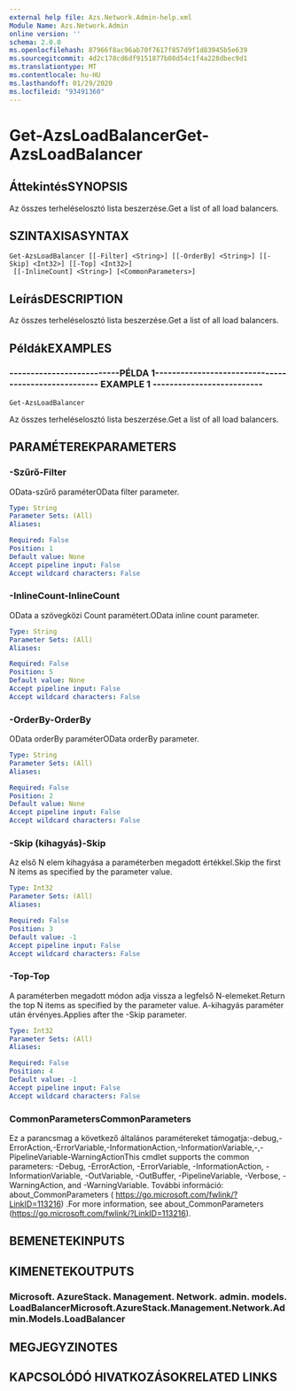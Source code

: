 ```yaml
---
external help file: Azs.Network.Admin-help.xml
Module Name: Azs.Network.Admin
online version: ''
schema: 2.0.0
ms.openlocfilehash: 87966f8ac96ab70f7617f857d9f1d83945b5e639
ms.sourcegitcommit: 4d2c178cd6df9151877b08d54c1f4a228dbec9d1
ms.translationtype: MT
ms.contentlocale: hu-HU
ms.lasthandoff: 01/29/2020
ms.locfileid: "93491360"
---
```

# <span data-ttu-id="3d358-101">Get-AzsLoadBalancer</span><span class="sxs-lookup"><span data-stu-id="3d358-101">Get-AzsLoadBalancer</span></span>

## <span data-ttu-id="3d358-102">Áttekintés</span><span class="sxs-lookup"><span data-stu-id="3d358-102">SYNOPSIS</span></span>
<span data-ttu-id="3d358-103">Az összes terheléselosztó lista beszerzése.</span><span class="sxs-lookup"><span data-stu-id="3d358-103">Get a list of all load balancers.</span></span>

## <span data-ttu-id="3d358-104">SZINTAXISA</span><span class="sxs-lookup"><span data-stu-id="3d358-104">SYNTAX</span></span>

```
Get-AzsLoadBalancer [[-Filter] <String>] [[-OrderBy] <String>] [[-Skip] <Int32>] [[-Top] <Int32>]
 [[-InlineCount] <String>] [<CommonParameters>]
```

## <span data-ttu-id="3d358-105">Leírás</span><span class="sxs-lookup"><span data-stu-id="3d358-105">DESCRIPTION</span></span>
<span data-ttu-id="3d358-106">Az összes terheléselosztó lista beszerzése.</span><span class="sxs-lookup"><span data-stu-id="3d358-106">Get a list of all load balancers.</span></span>

## <span data-ttu-id="3d358-107">Példák</span><span class="sxs-lookup"><span data-stu-id="3d358-107">EXAMPLES</span></span>

### <span data-ttu-id="3d358-108">--------------------------PÉLDA 1--------------------------</span><span class="sxs-lookup"><span data-stu-id="3d358-108">-------------------------- EXAMPLE 1 --------------------------</span></span>
```
Get-AzsLoadBalancer
```

<span data-ttu-id="3d358-109">Az összes terheléselosztó lista beszerzése.</span><span class="sxs-lookup"><span data-stu-id="3d358-109">Get a list of all load balancers.</span></span>

## <span data-ttu-id="3d358-110">PARAMÉTEREK</span><span class="sxs-lookup"><span data-stu-id="3d358-110">PARAMETERS</span></span>

### <span data-ttu-id="3d358-111">-Szűrő</span><span class="sxs-lookup"><span data-stu-id="3d358-111">-Filter</span></span>
<span data-ttu-id="3d358-112">OData-szűrő paraméter</span><span class="sxs-lookup"><span data-stu-id="3d358-112">OData filter parameter.</span></span>

```yaml
Type: String
Parameter Sets: (All)
Aliases: 

Required: False
Position: 1
Default value: None
Accept pipeline input: False
Accept wildcard characters: False
```

### <span data-ttu-id="3d358-113">-InlineCount</span><span class="sxs-lookup"><span data-stu-id="3d358-113">-InlineCount</span></span>
<span data-ttu-id="3d358-114">OData a szövegközi Count paramétert.</span><span class="sxs-lookup"><span data-stu-id="3d358-114">OData inline count parameter.</span></span>

```yaml
Type: String
Parameter Sets: (All)
Aliases: 

Required: False
Position: 5
Default value: None
Accept pipeline input: False
Accept wildcard characters: False
```

### <span data-ttu-id="3d358-115">-OrderBy</span><span class="sxs-lookup"><span data-stu-id="3d358-115">-OrderBy</span></span>
<span data-ttu-id="3d358-116">OData orderBy paraméter</span><span class="sxs-lookup"><span data-stu-id="3d358-116">OData orderBy parameter.</span></span>

```yaml
Type: String
Parameter Sets: (All)
Aliases: 

Required: False
Position: 2
Default value: None
Accept pipeline input: False
Accept wildcard characters: False
```

### <span data-ttu-id="3d358-117">-Skip (kihagyás)</span><span class="sxs-lookup"><span data-stu-id="3d358-117">-Skip</span></span>
<span data-ttu-id="3d358-118">Az első N elem kihagyása a paraméterben megadott értékkel.</span><span class="sxs-lookup"><span data-stu-id="3d358-118">Skip the first N items as specified by the parameter value.</span></span>

```yaml
Type: Int32
Parameter Sets: (All)
Aliases: 

Required: False
Position: 3
Default value: -1
Accept pipeline input: False
Accept wildcard characters: False
```

### <span data-ttu-id="3d358-119">-Top</span><span class="sxs-lookup"><span data-stu-id="3d358-119">-Top</span></span>
<span data-ttu-id="3d358-120">A paraméterben megadott módon adja vissza a legfelső N-elemeket.</span><span class="sxs-lookup"><span data-stu-id="3d358-120">Return the top N items as specified by the parameter value.</span></span>
<span data-ttu-id="3d358-121">A-kihagyás paraméter után érvényes.</span><span class="sxs-lookup"><span data-stu-id="3d358-121">Applies after the -Skip parameter.</span></span>

```yaml
Type: Int32
Parameter Sets: (All)
Aliases: 

Required: False
Position: 4
Default value: -1
Accept pipeline input: False
Accept wildcard characters: False
```

### <span data-ttu-id="3d358-122">CommonParameters</span><span class="sxs-lookup"><span data-stu-id="3d358-122">CommonParameters</span></span>
<span data-ttu-id="3d358-123">Ez a parancsmag a következő általános paramétereket támogatja:-debug,-ErrorAction,-ErrorVariable,-InformationAction,-InformationVariable,-,-PipelineVariable-WarningAction</span><span class="sxs-lookup"><span data-stu-id="3d358-123">This cmdlet supports the common parameters: -Debug, -ErrorAction, -ErrorVariable, -InformationAction, -InformationVariable, -OutVariable, -OutBuffer, -PipelineVariable, -Verbose, -WarningAction, and -WarningVariable.</span></span> <span data-ttu-id="3d358-124">További információ: about_CommonParameters ( https://go.microsoft.com/fwlink/?LinkID=113216) .</span><span class="sxs-lookup"><span data-stu-id="3d358-124">For more information, see about_CommonParameters (https://go.microsoft.com/fwlink/?LinkID=113216).</span></span>

## <span data-ttu-id="3d358-125">BEMENETEK</span><span class="sxs-lookup"><span data-stu-id="3d358-125">INPUTS</span></span>

## <span data-ttu-id="3d358-126">KIMENETEK</span><span class="sxs-lookup"><span data-stu-id="3d358-126">OUTPUTS</span></span>

### <span data-ttu-id="3d358-127">Microsoft. AzureStack. Management. Network. admin. models. LoadBalancer</span><span class="sxs-lookup"><span data-stu-id="3d358-127">Microsoft.AzureStack.Management.Network.Admin.Models.LoadBalancer</span></span>

## <span data-ttu-id="3d358-128">MEGJEGYZI</span><span class="sxs-lookup"><span data-stu-id="3d358-128">NOTES</span></span>

## <span data-ttu-id="3d358-129">KAPCSOLÓDÓ HIVATKOZÁSOK</span><span class="sxs-lookup"><span data-stu-id="3d358-129">RELATED LINKS</span></span>

